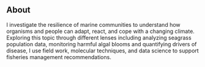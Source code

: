 ## About

I investigate the resilience of marine communities to understand how organisms and people can adapt, react, and cope with a changing climate. Exploring this topic through different lenses including analyzing seagrass population data, monitoring harmful algal blooms and quantifying drivers of disease, I use field work, molecular techniques, and data science to support fisheries management recommendations.
